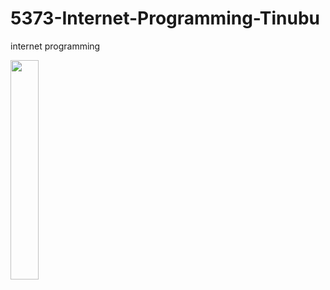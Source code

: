 # 5373-Internet-Programming-Tinubu
internet programming

<img src="https://user-images.githubusercontent.com/22969505/35103770-7d62c534-fc2c-11e7-90e8-89ce59a17820.jpeg" width="30%"></img> 
